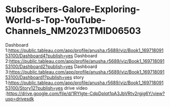 # Subscribers-Galore-Exploring-World-s-Top-YouTube-Channels_NM2023TMID06503
Dashboard 1:https://public.tableau.com/app/profile/anusha.r5689/viz/Book1_16971809153100/Dashboard4?publish=yes
Dashboard 2:https://public.tableau.com/app/profile/anusha.r5689/viz/Book1_16971809153100/Dashboard2?publish=yes
Dashboard 3:https://public.tableau.com/app/profile/anusha.r5689/viz/Book1_16971809153100/Dashboard1?publish=yes
story 1:https://public.tableau.com/app/profile/anusha.r5689/viz/Book1_16971809153100/Story12?publish=yes
drive video :https://drive.google.com/file/d/1RYlgte-CdpDplqt1pA3JbVRtv2rgjg6Y/view?usp=drivesdk
